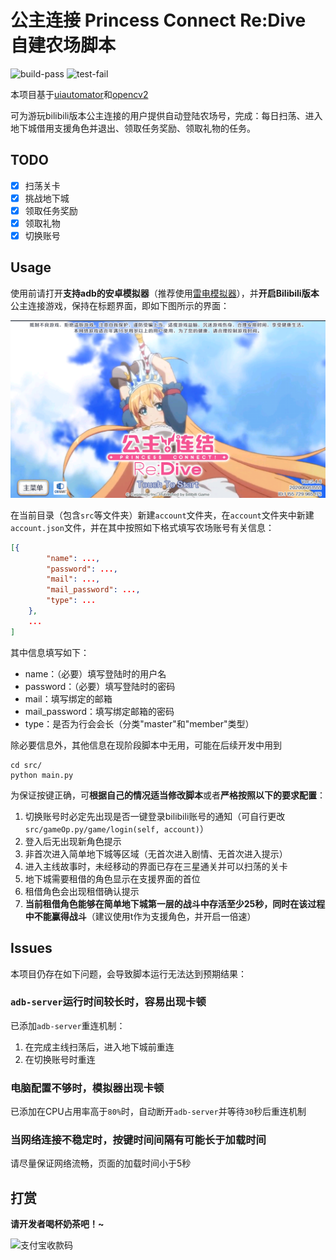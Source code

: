 # 公主连接 Princess Connect Re:Dive 自建农场脚本

![build-pass](https://img.shields.io/badge/build-pass-green) ![test-fail](https://img.shields.io/badge/test-pass-green)

本项目基于[uiautomator](https://github.com/xiaocong/uiautomator)和[opencv2](https://opencv.org/)

可为游玩bilibili版本公主连接的用户提供自动登陆农场号，完成：每日扫荡、进入地下城借用支援角色并退出、领取任务奖励、领取礼物的任务。

## TODO

- [x] 扫荡关卡
- [x] 挑战地下城 
- [x] 领取任务奖励
- [x] 领取礼物
- [x] 切换账号

## Usage

使用前请打开**支持adb的安卓模拟器**（推荐使用[雷电模拟器](https://www.ldmnq.com/)），并**开启Bilibili版本**公主连接游戏，保持在标题界面，即如下图所示的界面：

![titlePage](./image/titlePage.png)

在当前目录（包含`src`等文件夹）新建`account`文件夹，在`account`文件夹中新建`account.json`文件，并在其中按照如下格式填写农场账号有关信息：

```json
[{
        "name": ...,
        "password": ...,
        "mail": ...,
        "mail_password": ...,
        "type": ...
    },
    ...
]
```

其中信息填写如下：

- name：（必要）填写登陆时的用户名
- password：（必要）填写登陆时的密码
- mail：填写绑定的邮箱
- mail_password：填写绑定邮箱的密码
- type：是否为行会会长（分类"master"和"member"类型）

除必要信息外，其他信息在现阶段脚本中无用，可能在后续开发中用到

```shell
cd src/
python main.py
```

为保证按键正确，可**根据自己的情况适当修改脚本**或者**严格按照以下的要求配置**：

1. 切换账号时必定先出现是否一键登录bilibili账号的通知（可自行更改`src/gameOp.py/game/login(self, account)`）
2. 登入后无出现新角色提示
3. 非首次进入简单地下城等区域（无首次进入剧情、无首次进入提示）
4. 进入主线故事时，未经移动的界面已存在三星通关并可以扫荡的关卡
5. 地下城需要租借的角色显示在支援界面的首位
6. 租借角色会出现租借确认提示
7. **当前租借角色能够在简单地下城第一层的战斗中存活至少25秒，同时在该过程中不能赢得战斗**（建议使用t作为支援角色，并开启一倍速）

## Issues

本项目仍存在如下问题，会导致脚本运行无法达到预期结果：

### `adb-server`运行时间较长时，容易出现卡顿

已添加`adb-server`重连机制：

1. 在完成主线扫荡后，进入地下城前重连
2. 在切换账号时重连

### 电脑配置不够时，模拟器出现卡顿

已添加在CPU占用率高于`80%`时，自动断开`adb-server`并等待`30`秒后重连机制

### 当网络连接不稳定时，按键时间间隔有可能长于加载时间

请尽量保证网络流畅，页面的加载时间小于5秒

## 打赏

**请开发者喝杯奶茶吧！~**

![支付宝收款码](https://wx1.sbimg.cn/2020/06/21/075f4e5983f6056d2f3a75345701aac9.png)